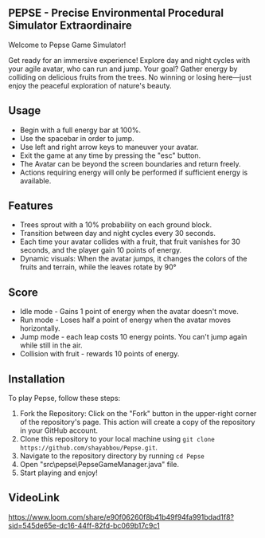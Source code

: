 ## PEPSE - Precise Environmental Procedural Simulator Extraordinaire

Welcome to Pepse Game Simulator!

Get ready for an immersive experience! Explore day and night cycles with your agile avatar,
who can run and jump.
Your goal? Gather energy by colliding on delicious fruits from the trees.
No winning or losing here—just enjoy the peaceful exploration of nature's beauty.


## Usage

- Begin with a full energy bar at 100%.
- Use the spacebar in order to jump.
- Use left and right arrow keys to maneuver your avatar.
- Exit the game at any time by pressing the "esc" button.
- The Avatar can be beyond the screen boundaries and return freely.
- Actions requiring energy will only be performed if sufficient energy is available.


## Features

- Trees sprout with a 10% probability on each ground block.
- Transition between day and night cycles every 30 seconds.
- Each time your avatar collides with a fruit, that fruit vanishes for 30 seconds,
  and the player gain 10 points of energy.
- Dynamic visuals: When the avatar jumps, it changes the colors of the fruits and terrain,
  while the leaves rotate by 90°


## Score

- Idle mode - Gains 1 point of energy when the avatar doesn't move.
- Run mode -  Loses half a point of energy when the avatar moves horizontally.
- Jump mode - each leap costs 10 energy points. You can't jump again while still in the air.
- Collision with fruit - rewards 10 points of energy.


## Installation

To play Pepse, follow these steps:
1. Fork the Repository: Click on the "Fork" button in the upper-right corner of the repository's page. This action will create a copy of the repository in your GitHub account.
2. Clone this repository to your local machine using `git clone https://github.com/shayabbou/Pepse.git`.
3. Navigate to the repository directory by running `cd Pepse`
4. Open "src\pepse\PepseGameManager.java" file.
5. Start playing and enjoy!


## VideoLink

https://www.loom.com/share/e90f06260f8b41b49f94fa991bdad1f8?sid=545de65e-dc16-44ff-82fd-bc069b17c9c1
